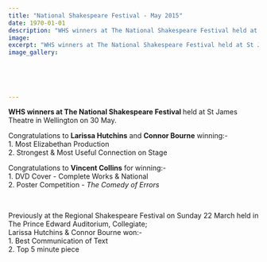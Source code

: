 ```yaml
---
title: "National Shakespeare Festival - May 2015"
date: 1970-01-01
description: "WHS winners at The National Shakespeare Festival held at St James Theatre in Wellington on 30 May 2015. Congratulations to Larissa Hutchins, Connor Bourne and Vincent Collins."
image: 
excerpt: "WHS winners at The National Shakespeare Festival held at St James Theatre in Wellington on 30 May 2015. Congratulations to Larissa Hutchins, Connor Bourne and Vincent Collins."
image_gallery:
    
    
    
    
    
---
```


<p><strong>WHS winners at The National Shakespeare Festival&nbsp;</strong>held at St James Theatre in Wellington on 30 May.</p>
<p>Congratulations to <strong>Larissa Hutchins</strong> and <strong>Connor Bourne</strong> winning:-<br />1. Most Elizabethan Production<br />2. Strongest &amp; Most Useful Connection on Stage&nbsp;</p>
<p><span>Congratulations to</span>&nbsp;<strong>Vincent Collins</strong> for winning:-<br />1. DVD Cover - Complete Works &amp; National<br />2. Poster Competition - <em>The Comedy of Errors</em>&nbsp;</p>
<p>&nbsp;</p>
<p>Previously at the Regional Shakespeare Festival on Sunday 22 March held in The Prince Edward Auditorium, Collegiate; &nbsp;<br />Larissa Hutchins &amp; Connor Bourne won:-<br />1. Best Communication of Text<br />2. Top 5 minute piece</p>

